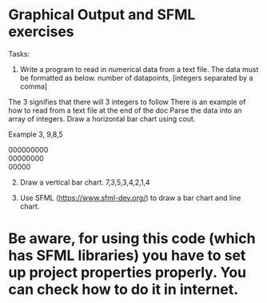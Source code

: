 # Graphical Output and SFML exercises

Tasks:

1) Write a program to read in numerical data from a text file.
The data must be formatted as below.
number of datapoints, [integers separated by a comma]

The 3 signifies that there will 3 integers to follow
There is an example of how to read from a text file at the end of the doc
Parse the data into an array of integers.
Draw a horizontal bar chart using cout. 

Example 
3, 9,8,5 <br/>

000000000<br/>
00000000<br/>
00000<br/>

2) Draw a vertical bar chart.
7,3,5,3,4,2,1,4 <br/>

3) Use SFML (https://www.sfml-dev.org/) to draw a bar chart and line chart.

# Be aware, for using this code (which has SFML libraries) you have to set up project properties properly. You can check how to do it in internet.
